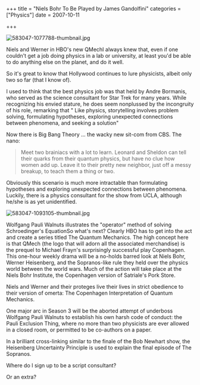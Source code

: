 +++
title = "Niels Bohr To Be Played by James Gandolfini"
categories = ["Physics"]
date = 2007-10-11


+++


<img src="https://www.fractalog.com/jpg/583047-1077788-thumbnail.jpg" alt="583047-1077788-thumbnail.jpg" />

   Niels and Werner in HBO's new QMechI always knew that, even if one couldn't get a job doing physics in a lab or university, at least you'd be able to do anything else on the planet, and do it well. 
     
So it's great to know that Hollywood continues to lure physicists, albeit only two so far (that I know of).
     
I used to think that the best physics job was that held by Andre Bormanis, who served as the science consultant for Star Trek for many years. While recognizing his envied stature, he does seem nonplussed by the incongruity of his role, remarking that &quot; Like physics, storytelling involves problem solving, formulating hypotheses, exploring unexpected connections between phenomena, and seeking a solution&quot;
     
Now there is Big Bang Theory ... the wacky new sit-com from CBS. The nano:
     
<blockquote> Meet two brainiacs with a lot to learn. Leonard and Sheldon can tell their quarks from their quantum physics, but have no clue how women add up. Leave it to their pretty new neighbor, just off a messy breakup, to teach them a thing or two. </blockquote>
     
Obviously this scenario is much more intractable than formulating hypotheses and exploring unexpected connections between phenomena. Luckily, there is a physics consultant for the show from UCLA, although he/she is as yet unidentified.
     
<img src="https://www.fractalog.com/jpg/583047-1093105-thumbnail.jpg" alt="583047-1093105-thumbnail.jpg" />

 Wolfgang Pauli Walnuts illustrates the &quot;operator&quot; method of solving Schroedinger's EquationSo what's next? Clearly HBO has to get into the act and create a series titled The Quantum Mechanics. The high concept here is that QMech (the logo that will adorn all the associated merchandise) is the prequel to Michael Frayn's surprisingly successful play Copenhagen. This one-hour weekly drama will be a no-holds barred look at Niels Bohr, Werner Heisenberg, and the Sopranos-like rule they held over the physics world between the world wars. Much of the action will take place at the Niels Bohr Institute, the Copenhagen version of Satriale's Pork Store.
  
Niels and Werner and their proteges live their lives in strict obedience to their version of omerta: The Copenhagen Interpretation of Quantum Mechanics.
  
One major arc in Season 3 will be the aborted attempt of underboss Wolfgang Pauli Walnuts to establish his own harsh code of conduct: the Pauli Exclusion Thing, where no more than two physicists are ever allowed in a closed room, or permitted to be co-authors on a paper.
   
In a brilliant cross-linking similar to the finale of the Bob Newhart show, the Heisenberg Uncertainty Principle is used to explain the final episode of The Sopranos. 
     
Where do I sign up to be a script consultant?
     
Or an extra?
